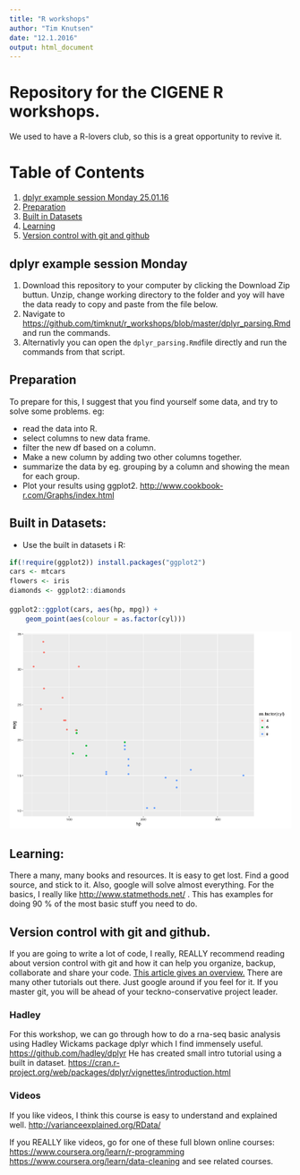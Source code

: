 ```yaml
---
title: "R workshops"
author: "Tim Knutsen"
date: "12.1.2016"
output: html_document
---
```


# Repository for the CIGENE R workshops. 
We used to have a R-lovers club, so this is a great opportunity to revive it. 

# Table of Contents
1. [dplyr example session Monday 25.01.16](#dplyr-example-session-monday)
2. [Preparation](#preparation)
3. [Built in Datasets](#built-in-datasets)
4. [Learning](#learning)
5. [Version control with git and github](#version-control-with-git-and-github)

## dplyr example session Monday
1. Download this repository to your computer by clicking the Download Zip buttun. Unzip, change working directory to the folder and yoy will have the data ready to copy and paste from the file below. 
2. Navigate to https://github.com/timknut/r_workshops/blob/master/dplyr_parsing.Rmd and run the commands. 
3. Alternativly you can open the `dplyr_parsing.Rmd`file directly and run the commands from that script.


## Preparation
To prepare for this, I suggest that you find yourself some data, and try to solve some problems.
eg:

* read the data into R. 
* select columns to new data frame.
* filter the new df based on a column. 
* Make a new column by adding two other columns together. 
* summarize the data by eg. grouping by a column  and showing the mean for each group.
* Plot your results using ggplot2. http://www.cookbook-r.com/Graphs/index.html 

## Built in Datasets:
* Use the built in datasets i R:


```r
if(!require(ggplot2)) install.packages("ggplot2")
cars <- mtcars
flowers <- iris
diamonds <- ggplot2::diamonds

ggplot2::ggplot(cars, aes(hp, mpg)) + 
	geom_point(aes(colour = as.factor(cyl)))
```

![plot of chunk unnamed-chunk-1](figure/unnamed-chunk-1-1.png) 

## Learning:
There a many, many books and resources. It is easy to get lost. Find a good source, and stick to it. Also, google will solve almost everything. 
For the basics, I really like http://www.statmethods.net/ . This has examples for doing 90 % of the most basic stuff you need to do.


## Version control with git and github.
If you are going to write a lot of code, I really, REALLY recommend reading about version control with git and how it can help you organize, backup, collaborate and share your code. [This article gives an overview.](http://journals.plos.org/ploscompbiol/article?id=10.1371/journal.pcbi.1004668) There are many other tutorials out there. Just google around if you feel for it. If you master git, you will be ahead of your teckno-conservative project leader.  

### Hadley
For this workshop, we can go through how to do a rna-seq basic analysis using Hadley Wickams package dplyr which I find immensely useful. https://github.com/hadley/dplyr 
He has created small intro tutorial using a built in dataset. 
https://cran.r-project.org/web/packages/dplyr/vignettes/introduction.html  

### Videos
If you like videos, I think this course is easy to understand and explained well. http://varianceexplained.org/RData/ 

If you REALLY like videos, go for one of these full blown online courses: https://www.coursera.org/learn/r-programming 
https://www.coursera.org/learn/data-cleaning and see related courses. 

